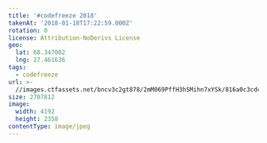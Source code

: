 ```yaml
---
title: '#codefreeze 2018'
takenAt: '2018-01-18T17:22:59.000Z'
rotation: 0
license: Attribution-NoDerivs License
geo:
  lat: 68.347002
  lng: 27.461636
tags:
  - codefreeze
url: >-
  //images.ctfassets.net/bncv3c2gt878/2mM069PffH3hSMihn7xYSk/816a0c3cdc3eea07ae0ddbcfb95e633d/codefreeze-2018_28023206819_o
size: 2707812
image:
  width: 4192
  height: 2358
contentType: image/jpeg
---
```


